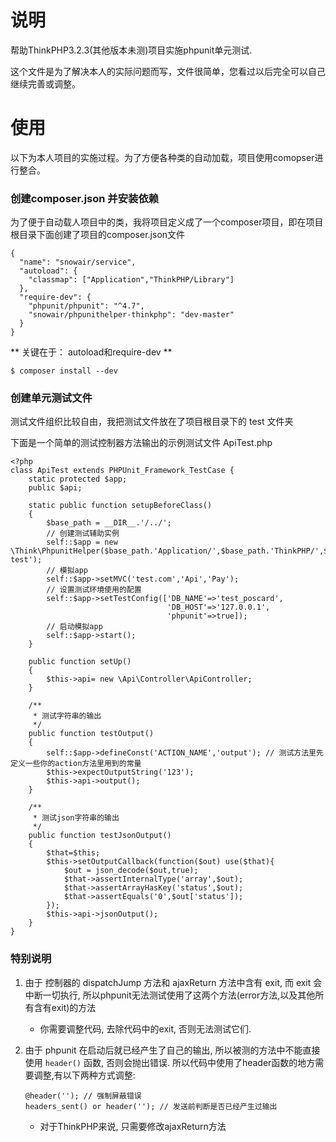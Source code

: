 # 说明

帮助ThinkPHP3.2.3(其他版本未测)项目实施phpunit单元测试.

这个文件是为了解决本人的实际问题而写，文件很简单，您看过以后完全可以自己继续完善或调整。

# 使用

以下为本人项目的实施过程。为了方便各种类的自动加载，项目使用comopser进行整合。

### 创建composer.json 并安装依赖

为了便于自动载人项目中的类，我将项目定义成了一个composer项目，即在项目根目录下面创建了项目的composer.json文件

```
{
  "name": "snowair/service",
  "autoload": {
    "classmap": ["Application","ThinkPHP/Library"]
  },
  "require-dev": {
    "phpunit/phpunit": "^4.7",
    "snowair/phpunithelper-thinkphp": "dev-master"
  }
}
```

** 关键在于： autoload和require-dev **

```
$ composer install --dev
```

### 创建单元测试文件

测试文件组织比较自由，我把测试文件放在了项目根目录下的 test 文件夹

下面是一个简单的测试控制器方法输出的示例测试文件 ApiTest.php

```
<?php
class ApiTest extends PHPUnit_Framework_TestCase {
    static protected $app;
    public $api;

    static public function setupBeforeClass()
    {
        $base_path = __DIR__.'/../';
        // 创建测试辅助实例
        self::$app = new \Think\PhpunitHelper($base_path.'Application/',$base_path.'ThinkPHP/',$base_path.'Runtime-test');
        // 模拟app
        self::$app->setMVC('test.com','Api','Pay');
        // 设置测试环境使用的配置
        self::$app->setTestConfig(['DB_NAME'=>'test_poscard',
                                   'DB_HOST'=>'127.0.0.1',
                                   'phpunit'=>true]);
        // 启动模拟app
        self::$app->start();
    }

    public function setUp()
    {
        $this->api= new \Api\Controller\ApiController;
    }
    
    /**
     * 测试字符串的输出
     */
    public function testOutput()
    {
        self::$app->defineConst('ACTION_NAME','output'); // 测试方法里先定义一些你的action方法里用到的常量
        $this->expectOutputString('123');
        $this->api->output();
    }
    
    /**
     * 测试json字符串的输出
     */
    public function testJsonOutput()
    {
        $that=$this;
        $this->setOutputCallback(function($out) use($that){
            $out = json_decode($out,true);
            $that->assertInternalType('array',$out);
            $that->assertArrayHasKey('status',$out);
            $that->assertEquals('0',$out['status']);
        });
        $this->api->jsonOutput();
    }
}
```

### 特别说明

1. 由于 控制器的 dispatchJump 方法和 ajaxReturn 方法中含有 exit, 而 exit 会中断一切执行, 所以phpunit无法测试使用了这两个方法(error方法,以及其他所有含有exit)的方法
    * 你需要调整代码, 去除代码中的exit, 否则无法测试它们.

2. 由于 phpunit 在启动后就已经产生了自己的输出, 所以被测的方法中不能直接使用 `header()` 函数, 否则会抛出错误. 所以代码中使用了header函数的地方需要调整,有以下两种方式调整:
    ```
    @header(''); // 强制屏蔽错误
    headers_sent() or header(''); // 发送前判断是否已经产生过输出
    ```
    * 对于ThinkPHP来说, 只需要修改ajaxReturn方法

